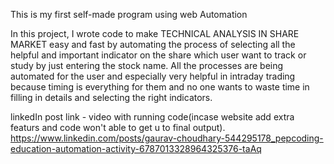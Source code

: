 This is my first self-made program using web Automation 


In this project, I wrote code to make TECHNICAL ANALYSIS IN SHARE MARKET easy and fast 
by automating the process of selecting all the helpful and important indicator on the share which user want to track or study
by just entering the stock name.
All the processes are being automated for the user and especially very helpful in intraday trading because timing is everything for them and no one wants to waste time in filling in details and selecting the right indicators.

linkedIn post link -  video with running code(incase website add extra featurs and code won't able to get u to final output).
https://www.linkedin.com/posts/gaurav-choudhary-544295178_pepcoding-education-automation-activity-6787013328964325376-taAq
